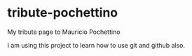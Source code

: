 # tribute-pochettino
My tribute page to Mauricio Pochettino

I am using this project to learn how to use git and github also.
